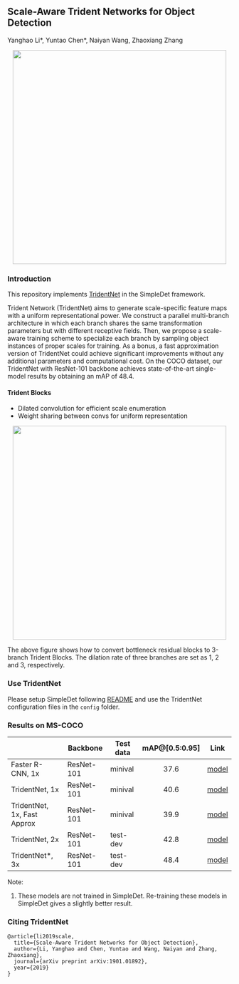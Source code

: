 ## Scale-Aware Trident Networks for Object Detection

Yanghao Li\*, Yuntao Chen\*, Naiyan Wang, Zhaoxiang Zhang

<p align="center"> <img src="../../doc/image/trident_block.png" width="480"> </p>

### Introduction

This repository implements [TridentNet](https://arxiv.org/abs/1901.01892) in the SimpleDet framework. 

Trident Network (TridentNet) aims to generate scale-specific feature maps with a uniform representational power. We construct a parallel multi-branch architecture in which each branch shares the same transformation parameters but with different receptive fields. Then, we propose a scale-aware training scheme to specialize each branch by sampling object instances of proper scales for training. As a bonus, a fast approximation version of TridentNet could achieve significant improvements without any additional parameters and computational cost. On the COCO dataset, our TridentNet with ResNet-101 backbone achieves state-of-the-art single-model results by obtaining an mAP of 48.4.

#### Trident Blocks

- Dilated convolution for efficient scale enumeration
- Weight sharing between convs for uniform representation

<p align="center"> <img src="../../doc/image/trident_block_details.png" width="480"> </p>

The above figure shows how to convert bottleneck residual blocks to 3-branch Trident Blocks. The dilation rate of three branches are set as 1, 2 and 3, respectively.

### Use TridentNet

Please setup SimpleDet following [README](../../README.md)  and use the TridentNet configuration files in the `config` folder.

### Results on MS-COCO

|                             | Backbone   | Test data | mAP@[0.5:0.95] | Link |
| --------------------------- | ---------- | --------- | :------------: | -----|
| Faster R-CNN, 1x            | ResNet-101 | minival   |      37.6      |[model](https://simpledet-model.oss-cn-beijing.aliyuncs.com/faster_r101v2c4_c5_256roi_1x.zip)|
| TridentNet, 1x              | ResNet-101 | minival   |      40.6      |[model](https://simpledet-model.oss-cn-beijing.aliyuncs.com/tridentnet_r101v2c4_c5_1x.zip)|
| TridentNet, 1x, Fast Approx | ResNet-101 | minival   |      39.9      |[model](https://simpledet-model.oss-cn-beijing.aliyuncs.com/tridentnet_r101v2c4_c5_fastapprox_1x.zip)|
| TridentNet, 2x              | ResNet-101 | test-dev  |      42.8      |[model](https://simpledet-model.oss-cn-beijing.aliyuncs.com/tridentnet_r101v2c4_c5_addminival_2x.zip)|
| TridentNet*, 3x             | ResNet-101 | test-dev  |      48.4      |[model](https://simpledet-model.oss-cn-beijing.aliyuncs.com/tridentnet_r101v2c4_c5_multiscale_addminival_3x_fp16.zip)|

Note: 
1. These models are not trained in SimpleDet. Re-training these models in SimpleDet gives a slightly better result.


### Citing TridentNet

```
@article{li2019scale,
  title={Scale-Aware Trident Networks for Object Detection},
  author={Li, Yanghao and Chen, Yuntao and Wang, Naiyan and Zhang, Zhaoxiang},
  journal={arXiv preprint arXiv:1901.01892},
  year={2019}
}
```

